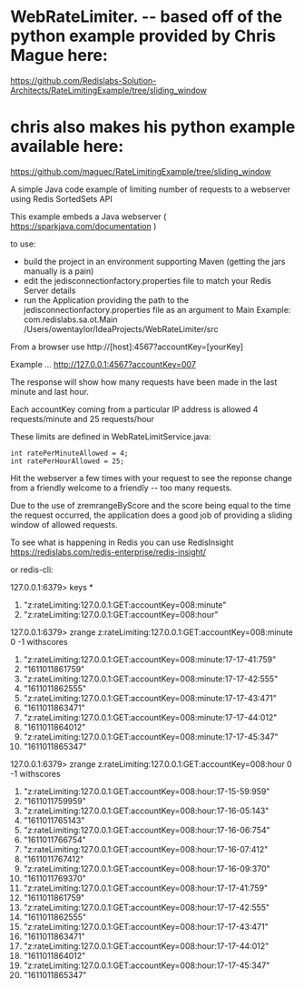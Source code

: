# WebRateLimiter. -- based off of the python example provided by Chris Mague here: 
https://github.com/Redislabs-Solution-Architects/RateLimitingExample/tree/sliding_window
# chris also makes his python example available here:
https://github.com/maguec/RateLimitingExample/tree/sliding_window

A simple Java code example of limiting number of requests to a webserver using Redis SortedSets API

This example embeds a Java webserver ( https://sparkjava.com/documentation ) 

to use: 

* build the project in an environment supporting Maven (getting the jars manually is a pain)
* edit the jedisconnectionfactory.properties file to match your Redis Server details
* run the Application providing the path to the jedisconnectionfactory.properties file as an argument to Main
Example: com.redislabs.sa.ot.Main /Users/owentaylor/IdeaProjects/WebRateLimiter/src

From a browser use http://[host]:4567?accountKey=[yourKey]

Example ...  http://127.0.0.1:4567?accountKey=007

The response will show how many requests have been made in the last minute and last hour.

Each accountKey coming from a particular IP address is allowed 4 requests/minute and 25 requests/hour

These limits are defined in WebRateLimitService.java:

    int ratePerMinuteAllowed = 4;
    int ratePerHourAllowed = 25;

Hit the webserver a few times with your request to see the reponse change from a friendly welcome to a friendly -- too many requests.

Due to the use of zremrangeByScore and the score being equal to the time the request occurred, the application does a good job 
of providing a sliding window of allowed requests.

To see what is happening in Redis you can use RedisInsight   https://redislabs.com/redis-enterprise/redis-insight/

or redis-cli:

127.0.0.1:6379> keys *
1) "z:rateLimiting:127.0.0.1:GET:accountKey=008:minute"
2) "z:rateLimiting:127.0.0.1:GET:accountKey=008:hour"

127.0.0.1:6379> zrange z:rateLimiting:127.0.0.1:GET:accountKey=008:minute 0 -1 withscores
 1) "z:rateLimiting:127.0.0.1:GET:accountKey=008:minute:17-17-41:759"
 2) "1611011861759"
 3) "z:rateLimiting:127.0.0.1:GET:accountKey=008:minute:17-17-42:555"
 4) "1611011862555"
 5) "z:rateLimiting:127.0.0.1:GET:accountKey=008:minute:17-17-43:471"
 6) "1611011863471"
 7) "z:rateLimiting:127.0.0.1:GET:accountKey=008:minute:17-17-44:012"
 8) "1611011864012"
 9) "z:rateLimiting:127.0.0.1:GET:accountKey=008:minute:17-17-45:347"
10) "1611011865347"

127.0.0.1:6379> zrange z:rateLimiting:127.0.0.1:GET:accountKey=008:hour 0 -1 withscores
 1) "z:rateLimiting:127.0.0.1:GET:accountKey=008:hour:17-15-59:959"
 2) "1611011759959"
 3) "z:rateLimiting:127.0.0.1:GET:accountKey=008:hour:17-16-05:143"
 4) "1611011765143"
 5) "z:rateLimiting:127.0.0.1:GET:accountKey=008:hour:17-16-06:754"
 6) "1611011766754"
 7) "z:rateLimiting:127.0.0.1:GET:accountKey=008:hour:17-16-07:412"
 8) "1611011767412"
 9) "z:rateLimiting:127.0.0.1:GET:accountKey=008:hour:17-16-09:370"
10) "1611011769370"
11) "z:rateLimiting:127.0.0.1:GET:accountKey=008:hour:17-17-41:759"
12) "1611011861759"
13) "z:rateLimiting:127.0.0.1:GET:accountKey=008:hour:17-17-42:555"
14) "1611011862555"
15) "z:rateLimiting:127.0.0.1:GET:accountKey=008:hour:17-17-43:471"
16) "1611011863471"
17) "z:rateLimiting:127.0.0.1:GET:accountKey=008:hour:17-17-44:012"
18) "1611011864012"
19) "z:rateLimiting:127.0.0.1:GET:accountKey=008:hour:17-17-45:347"
20) "1611011865347"

